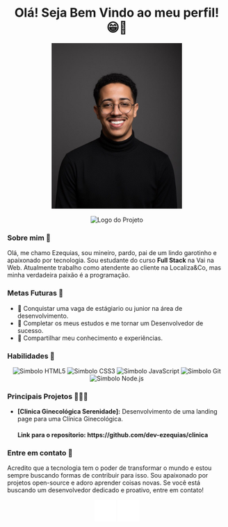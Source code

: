 
<h1 align='center'> Olá! Seja Bem Vindo ao meu perfil! 😁👋</h1>

<p align="center">
  <img src="https://github.com/dev-ezequias/dev-ezequias/blob/main/sem%20marca.jpg" alt="Logo do Projeto" width="300">
</p>

<p align="center">
  <img src="https://github.com/user-attachments/assets/24a377b1-d80d-41ba-a244-03d9e50a1e7a" alt="Logo do Projeto" width="400">
</p>

 ### Sobre mim 📖

<p>Olá, me chamo Ezequias, sou mineiro, pardo, pai de um lindo garotinho e apaixonado por tecnologia. Sou estudante do curso <strong>Full Stack</strong> na Vai na Web. Atualmente trabalho como atendente ao cliente na Localiza&Co, mas minha verdadeira paixão é a programação.</p>


### Metas Futuras 🎯

 * 🚀 Conquistar uma vaga de estágiario ou junior na área de desenvolvimento.
 * 🚀 Completar os meus estudos e me tornar um Desenvolvedor de sucesso.
 * 🚀 Compartilhar meu conhecimento e experiências.

 ### Habilidades 🔧


<p align=center>
  <img src="https://cdn.jsdelivr.net/gh/devicons/devicon@latest/icons/html5/html5-original.svg" alt="Simbolo HTML5" width="50">
  <img src="https://cdn.jsdelivr.net/gh/devicons/devicon@latest/icons/css3/css3-original.svg" alt="Simbolo CSS3" width="50">
 <img src="https://cdn.jsdelivr.net/gh/devicons/devicon@latest/icons/javascript/javascript-original.svg" alt="Simbolo JavaScript" width="50">
 <img src="https://cdn.jsdelivr.net/gh/devicons/devicon@latest/icons/git/git-original.svg" alt="Simbolo Git" width="50">
 <img src="https://cdn.jsdelivr.net/gh/devicons/devicon@latest/icons/nodejs/nodejs-original-wordmark.svg" alt="Simbolo Node.js" width="50">
</p>



 ### Principais Projetos 🧑🏽‍💻

* **[Clinica Ginecológica Serenidade]:** Desenvolvimento de uma landing page para uma Clínica Ginecológica. 

  <h4>Link para o reposítorio: https://github.com/dev-ezequias/clinica</h4>



### Entre em contato 📱

Acredito que a tecnologia tem o poder de transformar o mundo e estou sempre buscando formas de contribuir para isso. Sou apaixonado por projetos open-source e adoro aprender coisas novas. Se você está buscando um desenvolvedor dedicado e proativo, entre em contato!


<p align=center>
  <a href="mailto:ezequias.sccontato@gmail.com"> <img src="https://github.com/dev-ezequias/dev-ezequias/blob/main/envelope-solid-full.svg" width="50" ></a>
  <a href="https://www.contate.me/5531998737255"><img src="https://github.com/dev-ezequias/dev-ezequias/blob/main/whatsapp-brands-solid-full%20(1).svg" width="50"></a>
</p>



